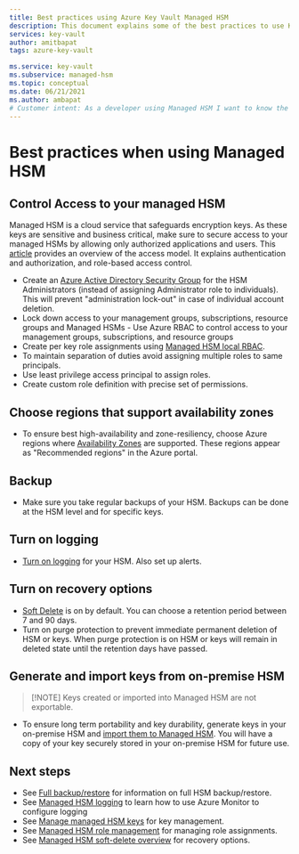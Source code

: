 ```yaml
---
title: Best practices using Azure Key Vault Managed HSM
description: This document explains some of the best practices to use Key Vault
services: key-vault
author: amitbapat
tags: azure-key-vault

ms.service: key-vault
ms.subservice: managed-hsm
ms.topic: conceptual
ms.date: 06/21/2021
ms.author: ambapat
# Customer intent: As a developer using Managed HSM I want to know the best practices so I can implement them.
---
```

# Best practices when using Managed HSM

## Control Access to your managed HSM

Managed HSM is a cloud service that safeguards encryption keys. As these keys are sensitive and business critical, make sure to secure access to your managed HSMs by allowing only authorized applications and users. This [article](access-control.md) provides an overview of the access model. It explains authentication and authorization, and role-based access control.
- Create an [Azure Active Directory Security Group](../../active-directory/fundamentals/active-directory-manage-groups.md) for the HSM Administrators (instead of assigning Administrator role to individuals). This will prevent "administration lock-out" in case of individual account deletion.
- Lock down access to your management groups, subscriptions, resource groups and Managed HSMs - Use Azure RBAC to control access to your management groups, subscriptions, and resource groups
- Create per key role assignments using [Managed HSM local RBAC](access-control.md#data-plane-and-managed-hsm-local-rbac).
- To maintain separation of duties avoid assigning multiple roles to same principals. 
- Use least privilege access principal to assign roles.
- Create custom role definition with precise set of permissions.

## Choose regions that support availability zones

- To ensure best high-availability and zone-resiliency, choose Azure regions where [Availability Zones](../../availability-zones/az-overview.md) are supported. These regions appear as "Recommended regions" in the Azure portal.

## Backup

- Make sure you take regular backups of your HSM. Backups can be done at the HSM level and for specific keys. 

## Turn on logging

- [Turn on logging](logging.md) for your HSM. Also set up alerts.

## Turn on recovery options

- [Soft Delete](soft-delete-overview.md) is on by default. You can choose a retention period between 7 and 90 days.
- Turn on purge protection to prevent immediate permanent deletion of HSM or keys. When purge protection is on HSM or keys will remain in deleted state until the retention days have passed.

## Generate and import keys from on-premise HSM

> [!NOTE] Keys created or imported into Managed HSM are not exportable.

- To ensure long term portability and key durability, generate keys in your on-premise HSM and [import them to Managed HSM](hsm-protected-keys-byok.md). You will have a copy of your key securely stored in your on-premise HSM for future use.

## Next steps

- See [Full backup/restore](backup-restore.md) for information on full HSM backup/restore.
- See [Managed HSM logging](logging.md) to learn how to use Azure Monitor to configure logging
- See [Manage managed HSM keys](key-management.md) for key management.
- See [Managed HSM role management](role-management.md) for managing role assignments.
- See [Managed HSM soft-delete overview](soft-delete-overview.md) for recovery options.
